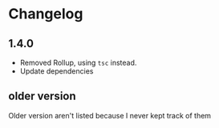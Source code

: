 # Changelog

## 1.4.0

- Removed Rollup, using `tsc` instead.
- Update dependencies

## older version

Older version aren't listed because I never kept track of them
